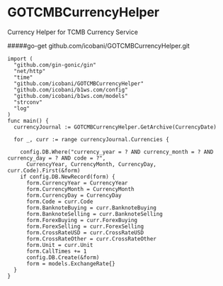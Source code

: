 # GOTCMBCurrencyHelper
Currency Helper for TCMB Currency Service


  #####go-get github.com/icobani/GOTCMBCurrencyHelper.git



    import (
      "github.com/gin-gonic/gin"
      "net/http"
      "time"
      "github.com/icobani/GOTCMBCurrencyHelper"
      "github.com/icobani/b1ws.com/config"
      "github.com/icobani/b1ws.com/models"
      "strconv"
      "log"
    )
    func main() {
      currencyJournal := GOTCMBCurrencyHelper.GetArchive(CurrencyDate)
  
      for _, curr := range currencyJournal.Currencies {
  
        config.DB.Where("currency_year = ? AND currency_month = ? AND currency_day = ? AND code = ?",
          CurrencyYear, CurrencyMonth, CurrencyDay, curr.Code).First(&form)
        if config.DB.NewRecord(form) {
          form.CurrencyYear = CurrencyYear
          form.CurrencyMonth = CurrencyMonth
          form.CurrencyDay = CurrencyDay
          form.Code = curr.Code
          form.BanknoteBuying = curr.BanknoteBuying
          form.BanknoteSelling = curr.BanknoteSelling
          form.ForexBuying = curr.ForexBuying
          form.ForexSelling = curr.ForexSelling
          form.CrossRateUSD = curr.CrossRateUSD
          form.CrossRateOther = curr.CrossRateOther
          form.Unit = curr.Unit
          form.CallTimes += 1
          config.DB.Create(&form)
          form = models.ExchangeRate{}
      }
    }